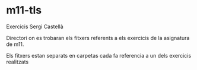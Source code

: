 # m11-tls

Exercicis Sergi Castellà

Directori on es trobaran els fitxers referents a els exercicis de la asignatura de m11.

Els fitxers estan separats en carpetas cada fa referencia a un dels exercicis realitzats
